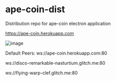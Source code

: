 # ape-coin-dist
Distribution repo for ape-coin electron application

https://ape-coin.herokuapp.com

![image](https://user-images.githubusercontent.com/43294800/167846003-4a851498-fec0-45bb-a802-8010b21bca47.png)


Default Peers:
ws://ape-coin.herokuapp.com:80

ws://disco-remarkable-nasturtium.glitch.me:80

ws://flying-warp-clef.glitch.me:80
